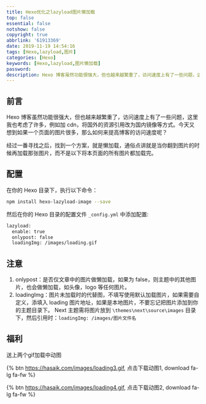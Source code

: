 ```yaml
---
title: Hexo优化之lazyload图片懒加载
top: false
essential: false
notshow: false
copyright: true
abbrlink: '61913369'
date: 2019-11-19 14:54:16
tags: [Hexo,lazyload,图片]
categories: [Hexo]
keywords: [Hexo,lazyload,图片懒加载]
password:
description: Hexo 博客虽然功能很强大，但也越来越繁重了，访问速度上有了一些问题，这里我也考虑了许多，例如加 cdn，将国外的资源引用改为国内镜像等方式。今天又想到如果一个页面的图片很多，那么如何来提高博客的访问速度呢？
---
```


## 前言

Hexo 博客虽然功能很强大，但也越来越繁重了，访问速度上有了一些问题，这里我也考虑了许多，例如加 cdn，将国外的资源引用改为国内镜像等方式。今天又想到如果一个页面的图片很多，那么如何来提高博客的访问速度呢？

经过一番寻找之后，找到一个方案，就是懒加载，通俗点讲就是当你翻到图片的时候再加载那张图片，而不是以下将本页面的所有图片都加载完。

## 配置

在你的 Hexo 目录下，执行以下命令：
```BASH
npm install hexo-lazyload-image --save
```

然后在你的 Hexo 目录的配置文件 `_config.yml` 中添加配置:
```BASH
lazyload:
  enable: true
  onlypost: false
  loadingImg: /images/loading.gif
```

## 注意

1. onlypost：是否仅文章中的图片做懒加载，如果为 false，则主题中的其他图片，也会做懒加载，如头像，logo 等任何图片。
2. loadingImg：图片未加载时的代替图，不填写使用默认加载图片，如果需要自定义，添填入 loading 图片地址，如果是本地图片，不要忘记把图片添加到你的主题目录下。 Next 主题需将图片放到 `\themes\next\source\images` 目录下，然后引用时：`loadingImg: /images/图片文件名`

## 福利

送上两个gif加载中动图

{% btn https://hasaik.com/images/loading3.gif, 点击下载动图1, download fa-lg fa-fw %}

{% btn https://hasaik.com/images/loading4.gif, 点击下载动图2, download fa-lg fa-fw %}
